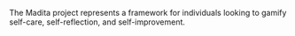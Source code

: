 The Madita project represents a framework for individuals looking to gamify self-care, self-reflection, and self-improvement.